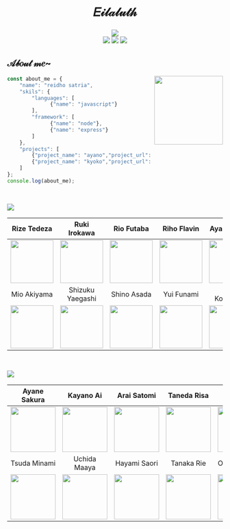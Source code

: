 <h1 align="center"><br />𝐸𝒾𝓁𝒶𝓁𝓊𝓉𝒽</h1>
<h3 align="center">
<img src="https://discord.c99.nl/widget/theme-4/444776181473214465.png" /><br />
<img src="https://img.shields.io/badge/node.js%20-%2343853D.svg?&amp;style=for-the-badge&amp;logo=node.js&amp;logoColor=white" /> 
<img src="https://img.shields.io/badge/express.js-000000.svg?style=for-the-badge&amp;logo=Express&amp;logoColor=white" />
<img src="https://img.shields.io/badge/javascript%20-%23323330.svg?&amp;style=for-the-badge&amp;logo=javascript&amp;logoColor=%23F7DF1E" />
</h3>
<div>
<h2 align="left">𝒜𝒷𝑜𝓊𝓉 𝓂𝑒~</h2>
<img src="https://raw.githubusercontent.com/Eilaluth/Eilaluth/main/img/kotegawa-rs.gif" width="160" align="right" />
  
```javascript
const about_me = {
    "name": "reidho satria",
    "skils": {
        "languages": [
              {"name": "javascript"}
        ],
        "framework": [
              {"name": "node"},
              {"name": "express"}
        ]
    },
    "projects": [
        {"project_name": "ayano","project_url": "https://github.com/Eilaluth/Ayano"},
        {"project_name": "kyoko","project_url": "https://github.com/Eilaluth/Kyoko"}
    ]
};
console.log(about_me);

```

<br />
</div>
<p><img src="https://shields.io/badge/MY-WAIFU%20LIST-white?style=for-the-badge" align="left" /></p>
<br />
<div align="left">
<table class="tg">
  <thead align="center">
    <tr>
      <th class="tg-0lax">Rize Tedeza</th>
      <th class="tg-0lax">Ruki Irokawa</th>
      <th class="tg-0lax">Rio Futaba</th>
      <th class="tg-0lax">Riho Flavin</th>
      <th class="tg-0lax">Aya Komichi</th>
    </tr>
  </thead>
  <tbody align="center">
    <tr>
      <td class="tg-0lax"><img width="100" src="https://raw.githubusercontent.com/Eilaluth/Eilaluth/main/img/rize.png" /></td>
      <td class="tg-0lax"><img width="100" src="https://raw.githubusercontent.com/Eilaluth/Eilaluth/main/img/ruki.png" /></td>
      <td class="tg-0lax"><img width="100" src="https://raw.githubusercontent.com/Eilaluth/Eilaluth/main/img/rio.png" /></td>
      <td class="tg-0lax"><img width="100" src="https://raw.githubusercontent.com/Eilaluth/Eilaluth/main/img/riho.png" /></td>
      <td class="tg-0lax"><img width="100" src="https://raw.githubusercontent.com/Eilaluth/Eilaluth/main/img/aya.png" /></td>
    </tr>
    <tr>
      <td class="tg-0lax">Mio Akiyama</td>
      <td class="tg-0lax">Shizuku Yaegashi</td>
      <td class="tg-0lax">Shino Asada</td>
      <td class="tg-0lax">Yui Funami</td>
      <td class="tg-0lax">Yui Kotegawa</td>
    </tr>
    <tr>
      <td class="tg-0lax"><img width="100" src="https://raw.githubusercontent.com/Eilaluth/Eilaluth/main/img/mio.png" /></td>
      <td class="tg-0lax"><img width="100" src="https://raw.githubusercontent.com/Eilaluth/Eilaluth/main/img/shizuku.png" /></td>
      <td class="tg-0lax"><img width="100" src="https://raw.githubusercontent.com/Eilaluth/Eilaluth/main/img/sinon.png" /></td>
      <td class="tg-0lax"><img width="100" src="https://raw.githubusercontent.com/Eilaluth/Eilaluth/main/img/funami.png" /></td>
      <td class="tg-0lax"><img width="100" src="https://raw.githubusercontent.com/Eilaluth/Eilaluth/main/img/kotegawa.png" /></td>
    </tr>
  </tbody>
</table>
</div>
<br />
<p><img src="https://shields.io/badge/MY-OSHI%20LIST-white?style=for-the-badge" align="left" /></p>
<br/>
<div align="left">
<table class="tg">
  <thead align="center">
    <tr>
      <th class="tg-0lax">Ayane Sakura</th>
      <th class="tg-0lax">Kayano Ai</th>
      <th class="tg-0lax">Arai Satomi</th>
      <th class="tg-0lax">Taneda Risa</th>
      <th class="tg-0lax">Hondo Kaede</th>
    </tr>
  </thead>
  <tbody align="center">
    <tr>
      <td class="tg-0lax"><img width="105" src="https://cdn.myanimelist.net/images/voiceactors/3/62974.jpg" /></td>
      <td class="tg-0lax"><img width="105" src="https://cdn.myanimelist.net/images/voiceactors/3/60503.jpg" /></td>
      <td class="tg-0lax"><img width="105" src="https://cdn.myanimelist.net/images/voiceactors/1/65143.jpg" /></td>
      <td class="tg-0lax"><img width="105" src="https://cdn.myanimelist.net/images/voiceactors/3/64320.jpg" /></td>
      <td class="tg-0lax"><img width="105" src="https://cdn.myanimelist.net/images/voiceactors/3/61304.jpg" /></td>
    </tr>
    <tr>
      <td class="tg-0lax">Tsuda Minami</td>
      <td class="tg-0lax">Uchida Maaya</td>
      <td class="tg-0lax">Hayami Saori</td>
      <td class="tg-0lax">Tanaka Rie</td>
      <td class="tg-0lax">Ohara Sayaka</td>
    </tr>
    <tr>
      <td class="tg-0lax"><img width="105" src="https://cdn.myanimelist.net/images/voiceactors/3/35965.jpg" /></td>
      <td class="tg-0lax"><img width="105" src="https://cdn.myanimelist.net/images/voiceactors/3/63414.jpg" /></td>
      <td class="tg-0lax"><img width="105" src="https://cdn.myanimelist.net/images/voiceactors/3/63373.jpg" /></td>
      <td class="tg-0lax"><img width="105" src="https://cdn.myanimelist.net/images/voiceactors/1/62797.jpg" /></td>
      <td class="tg-0lax"><img width="105" src="https://cdn.myanimelist.net/images/voiceactors/1/54698.jpg" /></td>
    </tr>
  </tbody>
</table>
</div>
